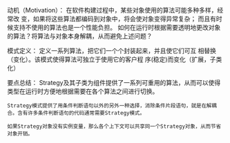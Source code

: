 动机（Motivation）：
       	在软件构建过程中，某些对象使用的算法可能多种多样，经常改 变，如果将这些算法都编码到对象中，将会使对象变得异常复杂； 而且有时候支持不使用的算法也是一个性能负担。
	如何在运行时根据需要透明地更改对象的算法？将算法与对象本身解耦，从而避免上述问题？

模式定义：
	定义一系列算法，把它们一个个封装起来，并且使它们可互 相替换（变化）。该模式使得算法可独立于使用它的客户程 序(稳定)而变化（扩展，子类化）

要点总结：
	Strategy及其子类为组件提供了一系列可重用的算法，从而可以使得类型在运行时方便地根据需要在各个算法之间进行切换。

	Strategy模式提供了用条件判断语句以外的另外一种选择，消除条件片段语句，就是在解耦合。含有许多条件判断语句的代码通常需要Strategy模式。
	
	如果Strategy对象没有实例变量，那么各个上下文可以共享同一个Strategy对象，从而节省对象开销。
